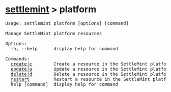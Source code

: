 <h1><a href="../settlemint.md">settlemint</a> > platform</h1>

<pre>Usage: settlemint platform [options] [command]

Manage SettleMint platform resources

Options:
  -h, --help      display help for command

Commands:
  <a href="./platform/create.md">create|c</a>        Create a resource in the SettleMint platform
  <a href="./platform/update.md">update|u</a>        Update a resource in the SettleMint platform
  <a href="./platform/delete.md">delete|d</a>        Delete a resource in the SettleMint platform
  <a href="./platform/restart.md">restart</a>         Restart a resource in the SettleMint platform
  help [command]  display help for command
</pre>

